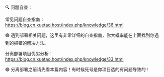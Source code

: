 🔍 问题自查：

常见问题自查指南：
https://blog.cn.xuetao.host/index.php/knowledge/36.html

🟢 遇到部署相关问题，这里有非常详细的自查指南，你大概率能在上面找到你遇到的报错的解决方法。


分离部署项目优劣分析：
https://blog.cn.xuetao.host/index.php/knowledge/33.html

🟢 分离部署之前请先看本篇内容！有时候死号是你项目选的有问题导致的！